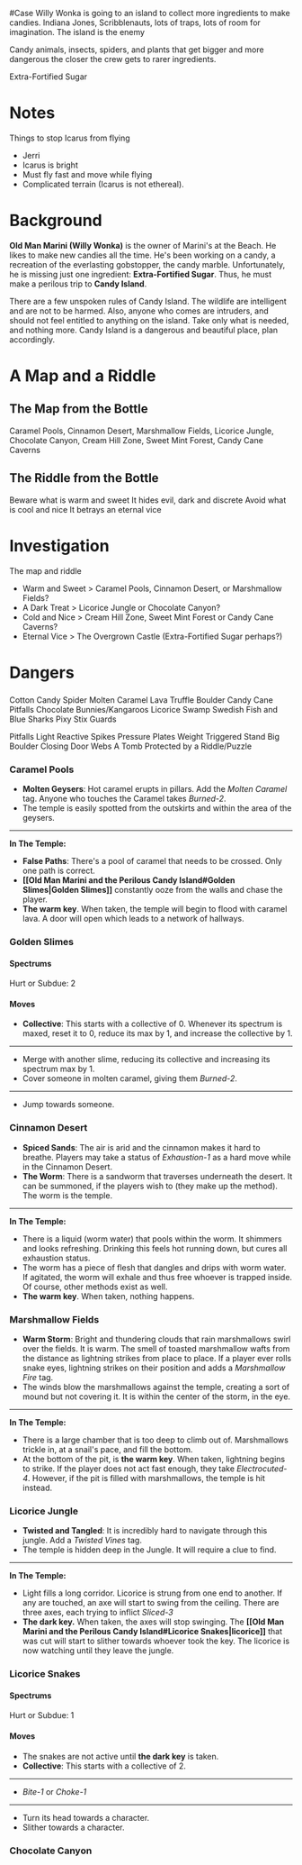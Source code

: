 #Case 
Willy Wonka is going to an island to collect more ingredients to make candies.
Indiana Jones, Scribblenauts, lots of traps, lots of room for imagination. The island is the enemy

Candy animals, insects, spiders, and plants that get bigger and more dangerous the closer the crew gets to rarer ingredients.

Extra-Fortified Sugar

# Notes
Things to stop Icarus from flying
- Jerri
- Icarus is bright
- Must fly fast and move while flying
- Complicated terrain (Icarus is not ethereal).
# Background
**Old Man Marini (Willy Wonka)** is the owner of Marini's at the Beach. He likes to make new candies all the time. He's been working on a candy, a recreation of the everlasting gobstopper, the candy marble. Unfortunately, he is missing just one ingredient: **Extra-Fortified Sugar**. Thus, he must make a perilous trip to **Candy Island**.

There are a few unspoken rules of Candy Island. The wildlife are intelligent and are not to be harmed. Also, anyone who comes are intruders, and should not feel entitled to anything on the island. Take only what is needed, and nothing more. Candy Island is a dangerous and beautiful place, plan accordingly.

# A Map and a Riddle
## The Map from the Bottle
Caramel Pools, Cinnamon Desert, Marshmallow Fields, Licorice Jungle, Chocolate Canyon, Cream Hill Zone, Sweet Mint Forest, Candy Cane Caverns
## The Riddle from the Bottle
Beware what is warm and sweet
It hides evil, dark and discrete
Avoid what is cool and nice
It betrays an eternal vice
# Investigation
The map and riddle
- Warm and Sweet > Caramel Pools, Cinnamon Desert, or Marshmallow Fields?
- A Dark Treat > Licorice Jungle or Chocolate Canyon?
- Cold and Nice > Cream Hill Zone, Sweet Mint Forest or Candy Cane Caverns?
- Eternal Vice > The Overgrown Castle (Extra-Fortified Sugar perhaps?)
# Dangers
### 

Cotton Candy Spider
Molten Caramel Lava
Truffle Boulder
Candy Cane Pitfalls
Chocolate Bunnies/Kangaroos
Licorice Swamp
Swedish Fish and Blue Sharks
Pixy Stix Guards

Pitfalls
Light Reactive Spikes
Pressure Plates
Weight Triggered Stand
Big Boulder
Closing Door
Webs
A Tomb Protected by a Riddle/Puzzle

### Caramel Pools
- **Molten Geysers**: Hot caramel erupts in pillars. Add the *Molten Caramel* tag. Anyone who touches the Caramel takes *Burned-2*.
- The temple is easily spotted from the outskirts and within the area of the geysers. 
---
**In The Temple:**
- **False Paths**: There's a pool of caramel that needs to be crossed. Only one path is correct.
- **[[Old Man Marini and the Perilous Candy Island#Golden Slimes|Golden Slimes]]** constantly ooze from the walls and chase the player.
- **The warm key**. When taken, the temple will begin to flood with caramel lava. A door will open which leads to a network of hallways.

### Golden Slimes
#### Spectrums
Hurt or Subdue: 2
#### Moves
- **Collective**: This starts with a collective of 0. Whenever its spectrum is maxed, reset it to 0, reduce its max by 1, and increase the collective by 1. 
- --- 
- Merge with another slime, reducing its collective and increasing its spectrum max by 1.
- Cover someone in molten caramel, giving them *Burned-2*.
-  ---
- Jump towards someone.

### Cinnamon Desert
- **Spiced Sands**: The air is arid and the cinnamon makes it hard to breathe. Players may take a status of *Exhaustion-1* as a hard move while in the Cinnamon Desert.
- **The Worm**: There is a sandworm that traverses underneath the desert. It can be summoned, if the players wish to (they make up the method). The worm is the temple.
- ---
**In The Temple:**
- There is a liquid (worm water) that pools within the worm. It shimmers and looks refreshing. Drinking this feels hot running down, but cures all exhaustion status.
- The worm has a piece of flesh that dangles and drips with worm water. If agitated, the worm will exhale and thus free whoever is trapped inside. Of course, other methods exist as well.
- **The warm key**. When taken, nothing happens.
### Marshmallow Fields
- **Warm Storm**: Bright and thundering clouds that rain marshmallows swirl over the fields. It is warm. The smell of toasted marshmallow wafts from the distance as lightning strikes from place to place. If a player ever rolls snake eyes, lightning strikes on their position and adds a *Marshmallow Fire* tag.
- The winds blow the marshmallows against the temple, creating a sort of mound but not covering it. It is within the center of the storm, in the eye.
- - ---
**In The Temple:**
- There is a large chamber that is too deep to climb out of. Marshmallows trickle in, at a snail's pace, and fill the bottom. 
- At the bottom of the pit, is **the warm key**. When taken, lightning begins to strike. If the player does not act fast enough, they take *Electrocuted-4*. However, if the pit is filled with marshmallows, the temple is hit instead.
### Licorice Jungle
- **Twisted and Tangled**: It is incredibly hard to navigate through this jungle. Add a *Twisted Vines* tag.
- The temple is hidden deep in the Jungle. It will require a clue to find. 
- ---
**In The Temple:**
- Light fills a long corridor. Licorice is strung from one end to another. If any are touched, an axe will start to swing from the ceiling. There are three axes, each trying to inflict *Sliced-3*
- **The dark key.** When taken, the axes will stop swinging. The **[[Old Man Marini and the Perilous Candy Island#Licorice Snakes|licorice]]** that was cut will start to slither towards whoever took the key. The licorice is now watching until they leave the jungle.

### Licorice Snakes
#### Spectrums
Hurt or Subdue: 1
#### Moves
- The snakes are not active until **the dark key** is taken.
- **Collective**: This starts with a collective of 2.
- --- 
- *Bite-1* or *Choke-1*
-  ---
- Turn its head towards a character.
- Slither towards a character.

### Chocolate Canyon